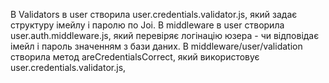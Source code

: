 В Validators в user створила user.credentials.validator.js, який задає структуру імейлу і паролю по Joi. 
В middleware в user створила user.auth.middleware.js, який перевіряє логінацію юзера - чи відповідає імейл і пароль значенням з бази даних.
В middleware/user/validation створила метод areCredentialsCorrect, який використовує user.credentials.validator.js,

